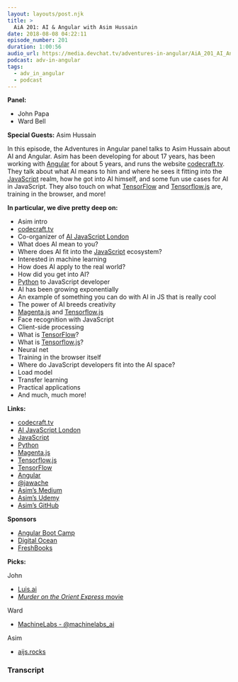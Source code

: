 ```yaml
---
layout: layouts/post.njk
title: >
  AiA 201: AI & Angular with Asim Hussain
date: 2018-08-08 04:22:11
episode_number: 201
duration: 1:00:56
audio_url: https://media.devchat.tv/adventures-in-angular/AiA_201_AI_Angular_with_Asim_Hussain.mp3
podcast: adv-in-angular
tags:
  - adv_in_angular
  - podcast
---
```


**Panel:**

- John Papa
- Ward Bell

**Special Guests:** Asim Hussain

In this episode, the Adventures in Angular panel talks to Asim Hussain about AI and Angular. Asim has been developing for about 17 years, has been working with [Angular](https://angular.io/) for about 5 years, and runs the website [codecraft.tv](https://codecraft.tv/). They talk about what AI means to him and where he sees it fitting into the [JavaScript](https://www.javascript.com/) realm, how he got into AI himself, and some fun use cases for AI in JavaScript. They also touch on what [TensorFlow](https://www.tensorflow.org/) and [Tensorflow.js](https://js.tensorflow.org/) are, training in the browser, and more!

**In particular, we dive pretty deep on:**

- Asim intro
- [codecraft.tv](https://codecraft.tv/)
- Co-organizer of [AI JavaScript London](https://www.meetup.com/AI-JavaScript-London/)
- What does AI mean to you?
- Where does AI fit into the [JavaScript](https://www.javascript.com/) ecosystem?
- Interested in machine learning
- How does AI apply to the real world?
- How did you get into AI?
- [Python](https://www.python.org/) to JavaScript developer
- AI has been growing exponentially
- An example of something you can do with AI in JS that is really cool
- The power of AI breeds creativity
- [Magenta.js](https://magenta.tensorflow.org/) and [Tensorflow.js](https://js.tensorflow.org/)
- Face recognition with JavaScript
- Client-side processing
- What is [TensorFlow](https://www.tensorflow.org/)?
- What is [Tensorflow.js](https://js.tensorflow.org/)?
- Neural net
- Training in the browser itself
- Where do JavaScript developers fit into the AI space?
- Load model
- Transfer learning
- Practical applications
- And much, much more!

**Links:**

- [codecraft.tv](https://codecraft.tv/)
- [AI JavaScript London](https://www.meetup.com/AI-JavaScript-London/)
- [JavaScript](https://www.javascript.com/)
- [Python](https://www.python.org/)
- [Magenta.js](https://magenta.tensorflow.org/)
- [Tensorflow.js](https://js.tensorflow.org/)
- [TensorFlow](https://www.tensorflow.org/)
- [Angular](https://angular.io/)
- [@jawache](https://twitter.com/jawache?lang=en)
- [Asim’s Medium](https://medium.com/@jawache)
- [Asim’s Udemy](https://www.udemy.com/user/asimhussain/)
- [Asim’s GitHub](https://github.com/jawache)

**Sponsors**

- [Angular Boot Camp](https://angularbootcamp.com/)
- [Digital Ocean](https://www.digitalocean.com/)
- [FreshBooks](https://www.freshbooks.com/invoice?ref=11731&utm_source=pbm&utm_medium=affiliate-program&utm_influencer=419364&utm_campaign=podcast-influencers)

**Picks:**

John

- [Luis.ai](https://www.luis.ai/home)
- [_Murder on the Orient Express_ movie](https://www.imdb.com/title/tt3402236/)

Ward

- [MachineLabs - @machinelabs_ai](https://twitter.com/machinelabs_ai?lang=en)

Asim

- [aijs.rocks](https://aijs.rocks/)

### Transcript
